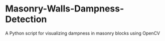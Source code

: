 # Masonry-Walls-Dampness-Detection
A Python script for visualizing dampness in masonry blocks using OpenCV
